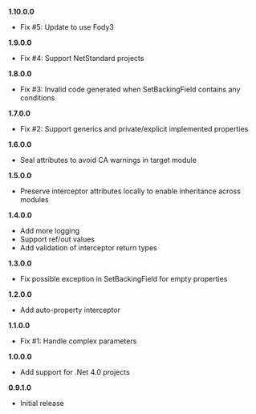 **1.10.0.0**
- Fix #5: Update to use Fody3

**1.9.0.0**
- Fix #4: Support NetStandard projects

**1.8.0.0**
- Fix #3: Invalid code generated when SetBackingField contains any conditions

**1.7.0.0**
- Fix #2: Support generics and private/explicit implemented properties

**1.6.0.0**
- Seal attributes to avoid CA warnings in target module

**1.5.0.0**
- Preserve interceptor attributes locally to enable inheritance across modules

**1.4.0.0**
- Add more logging
- Support ref/out values
- Add validation of interceptor return types

**1.3.0.0**
- Fix possible exception in SetBackingField for empty properties

**1.2.0.0**
- Add auto-property interceptor

**1.1.0.0**
- Fix #1: Handle complex parameters

**1.0.0.0**
- Add support for .Net 4.0 projects

**0.9.1.0**
- Initial release
